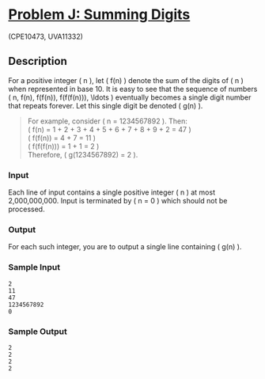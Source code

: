 # [Problem J: Summing Digits](https://onlinejudge.org/index.php?option=com_onlinejudge&Itemid=8&category=25&page=show_problem&problem=2307)

(CPE10473, UVA11332)

## Description

For a positive integer \( n \), let \( f(n) \) denote the sum of the digits of \( n \) when represented in base 10. It is easy to see that the sequence of numbers \( n, f(n), f(f(n)), f(f(f(n))), \ldots \) eventually becomes a single digit number that repeats forever. Let this single digit be denoted \( g(n) \).

> For example, consider \( n = 1234567892 \). Then:  
> \( f(n) = 1 + 2 + 3 + 4 + 5 + 6 + 7 + 8 + 9 + 2 = 47 \)  
> \( f(f(n)) = 4 + 7 = 11 \)  
> \( f(f(f(n))) = 1 + 1 = 2 \)  
> Therefore, \( g(1234567892) = 2 \).

### Input

Each line of input contains a single positive integer \( n \) at most 2,000,000,000. Input is terminated by \( n = 0 \) which should not be processed.

### Output

For each such integer, you are to output a single line containing \( g(n) \).

### Sample Input

```
2
11
47
1234567892
0
```

### Sample Output

```
2
2
2
2
```